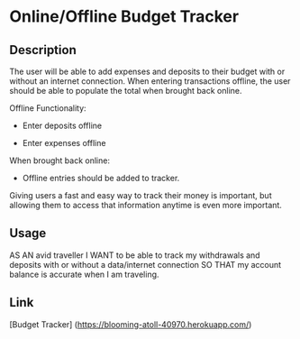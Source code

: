 # Online/Offline Budget Tracker

## Description
The user will be able to add expenses and deposits to their budget with or without an internet connection. When entering transactions offline, the user should be able to populate the total when brought back online.

Offline Functionality:

* Enter deposits offline

* Enter expenses offline

When brought back online:

* Offline entries should be added to tracker.

Giving users a fast and easy way to track their money is important, but allowing them to access that information anytime is even more important. 

## Usage
AS AN avid traveller I WANT to be able to track my withdrawals and deposits with or without a data/internet connection SO THAT my account balance is accurate when I am traveling.

## Link
[Budget Tracker] (https://blooming-atoll-40970.herokuapp.com/)
